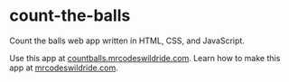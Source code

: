 # count-the-balls

Count the balls web app written in HTML, CSS, and JavaScript.

Use this app at [countballs.mrcodeswildride.com](https://countballs.mrcodeswildride.com/).
Learn how to make this app at [mrcodeswildride.com](https://www.mrcodeswildride.com/).
